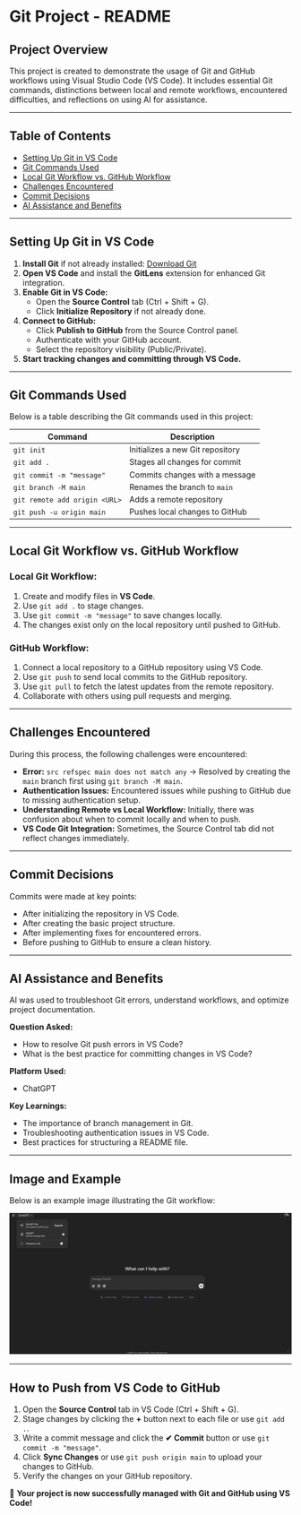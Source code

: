  # Git Project - README

## Project Overview
This project is created to demonstrate the usage of Git and GitHub workflows using Visual Studio Code (VS Code). It includes essential Git commands, distinctions between local and remote workflows, encountered difficulties, and reflections on using AI for assistance.

---

## Table of Contents
- [Setting Up Git in VS Code](#setting-up-git-in-vs-code)
- [Git Commands Used](#git-commands-used)
- [Local Git Workflow vs. GitHub Workflow](#local-git-workflow-vs-github-workflow)
- [Challenges Encountered](#challenges-encountered)
- [Commit Decisions](#commit-decisions)
- [AI Assistance and Benefits](#ai-assistance-and-benefits)

---

## Setting Up Git in VS Code
1. **Install Git** if not already installed: [Download Git](https://git-scm.com/downloads)
2. **Open VS Code** and install the **GitLens** extension for enhanced Git integration.
3. **Enable Git in VS Code:**
   - Open the **Source Control** tab (Ctrl + Shift + G).
   - Click **Initialize Repository** if not already done.
4. **Connect to GitHub:**
   - Click **Publish to GitHub** from the Source Control panel.
   - Authenticate with your GitHub account.
   - Select the repository visibility (Public/Private).
5. **Start tracking changes and committing through VS Code.**

---

## Git Commands Used
Below is a table describing the Git commands used in this project:

| Command | Description |
|---------|-------------|
| `git init` | Initializes a new Git repository |
| `git add .` | Stages all changes for commit |
| `git commit -m "message"` | Commits changes with a message |
| `git branch -M main` | Renames the branch to `main` |
| `git remote add origin <URL>` | Adds a remote repository |
| `git push -u origin main` | Pushes local changes to GitHub |

---

## Local Git Workflow vs. GitHub Workflow

### **Local Git Workflow:**
1. Create and modify files in **VS Code**.
2. Use `git add .` to stage changes.
3. Use `git commit -m "message"` to save changes locally.
4. The changes exist only on the local repository until pushed to GitHub.

### **GitHub Workflow:**
1. Connect a local repository to a GitHub repository using VS Code.
2. Use `git push` to send local commits to the GitHub repository.
3. Use `git pull` to fetch the latest updates from the remote repository.
4. Collaborate with others using pull requests and merging.

---

## Challenges Encountered
During this process, the following challenges were encountered:
- **Error:** `src refspec main does not match any` → Resolved by creating the `main` branch first using `git branch -M main`.
- **Authentication Issues:** Encountered issues while pushing to GitHub due to missing authentication setup.
- **Understanding Remote vs Local Workflow:** Initially, there was confusion about when to commit locally and when to push.
- **VS Code Git Integration:** Sometimes, the Source Control tab did not reflect changes immediately.

---

## Commit Decisions
Commits were made at key points:
- After initializing the repository in VS Code.
- After creating the basic project structure.
- After implementing fixes for encountered errors.
- Before pushing to GitHub to ensure a clean history.

---

## AI Assistance and Benefits
AI was used to troubleshoot Git errors, understand workflows, and optimize project documentation. 

**Question Asked:**
- How to resolve Git push errors in VS Code?
- What is the best practice for committing changes in VS Code?

**Platform Used:**
- ChatGPT

**Key Learnings:**
- The importance of branch management in Git.
- Troubleshooting authentication issues in VS Code.
- Best practices for structuring a README file.

---

## Image and Example
Below is an example image illustrating the Git workflow:

![Git Workflow](image.png)

---

## How to Push from VS Code to GitHub
1. Open the **Source Control** tab in VS Code (Ctrl + Shift + G).
2. Stage changes by clicking the **+** button next to each file or use `git add .`.
3. Write a commit message and click the **✔ Commit** button or use `git commit -m "message"`.
4. Click **Sync Changes** or use `git push origin main` to upload your changes to GitHub.
5. Verify the changes on your GitHub repository.

🚀 **Your project is now successfully managed with Git and GitHub using VS Code!**


